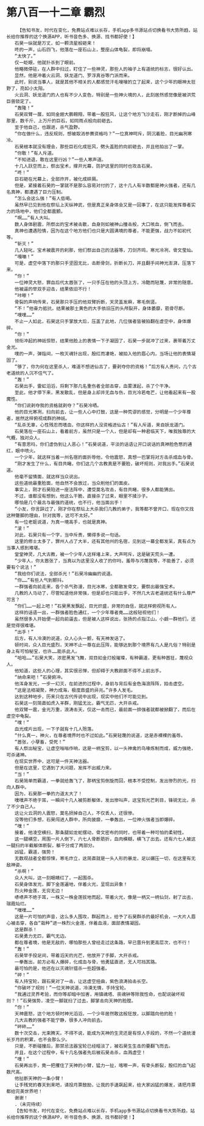 # 第八百一十二章 霸烈
        【告知书友，时代在变化，免费站点难以长存，手机app多书源站点切换看书大势所趋，站长给你推荐的这个换源APP，听书音色多、换源、找书都好使！】
       石昊一纵就是万丈，如一颗流星般砸来！
       咚的一声，山石四飞，他落在一座石山上，整座山体龟裂，即将崩塌。
       “太快了。”
       仅一眨眼，他就扑杀到了眼前。
       他略微停驻，在人群中扫过，盯住了一些神灵，那些人的袖子上有道统的标志，很好认出。
       显然，他是冲着火云洞、妖龙道门、罗浮真谷等门派而来。
       此时，别说当事人，就是其他不相关的人都感觉汗毛嗖嗖的立了起来，这个少年的眼神太狂野了，亮如小太阳。
       火云洞、妖龙道门的人也有不少人变色，特别是一些神火境的人，此刻居然感觉像是被洪荒巨兽锁定了。
       “轰隆！”
       石昊双臂一展，如同金翅大鹏翱翔，带着一股狂风，让这个地方飞沙走石，刚才断掉的山峰那里，数千斤、上万斤的巨石，如同雨点般向前砸去。
       至于他自己，也跟进，杀气盈野。
       “你在做什么，违反规则，想被取消参赛资格吗？”一位真神呵斥，阴沉着脸，目光幽冽寒冷。
       石昊根本就没有理会，那些巨石化成狂风，劈头盖脸的向前砸去，并且他拍出了一掌。
       “你敢！”有人斥道。
       “不知进退，敢在这里行凶？”一些人寒声道。
       十几人跃空而上，祭出宝术，撑开光幕，防护这里的同时也攻击石昊。
       “咚！”
       巨石砸在光幕上，全部炸开，被化成碎屑。
       但是，紧接着石昊的一掌就不是那么容易对付的了，这十几人有半数都是神火强者，还有几名真神，都遭遇了巨力压制。
       “怎么会这么强！”有人低喝。
       虽然早已见到他在祭坛上天纵神武，但是真正亲身体会又是一回事了，在这只能发挥尊者实力的场地中，他们全都震颤。
       “啊……”有人大叫。
       数人身体剧震，所祭出的宝术被击散，自身则如被神山撞击般，大口咳血，倒飞而去。
       真神也遭遇险情，因为在这个地方他们也只是大圆满境的尊者，不能更强，战力不如初代等。
       “斩灭！”
       几人轻叱，宝术被震开的刹那，他们祭出自己的法器等，刀剑齐鸣，寒光冷冽，骨文莹灿。
       “嘎嘣！”
       可是，虚空中落下的那只手坚固无比，击断骨剑，折断长刀，并且翻手间神光澎湃，压落下来。
       “你！”
       一位神灵大怒，罪血后代太嚣张了，一只手压在他的头顶上方，冷酷而轻蔑，非常的随意。
       他被逼的举双手迎击，结果依旧不行！
       “咔嚓！”
       骨裂的声响传来，石昊那只手压的他双臂折断，天灵盖发麻，寒毛倒竖。
       “不！”他奋力抵抗，结果被那土黄色的大手依旧压的头颅裂开，身体萎靡，筋骨尽断。
       “噗噗……”
       不止一人如此，石昊这只手掌放大后，压盖了此地，几位强者皆被拍翻在虚空中，身体爆碎。
       “你！”
       领衔冲起的神祇惊怒，结果他脸上的表情一下子凝固了，石昊一步就冲了过来，裹带着万丈金光。
       噗的一声，弹指间，一枚灭魂针出现，殷红而凄艳，被拍入他的眉心内，当场让他的表情凝固了。
       “够了，你为何在这里杀人，难道不想进仙古了，要剥夺你的资格！”后方有人责问，几个古老道统的人沉不住气了。
       “轰！”
       石昊出手，雷虹滔滔，将剩下那几名重伤者全部击穿，血雾漾起，杀了个干净。
       至此，他才停下来，黑发散乱，但是身上却并无血与伤，目光冷若电芒，让他看起来有一股魔性。
       “你们说剥夺我的资格就剥夺？”石昊冷哂。
       他的目光寒冽，扫向前去，让一些人心中打鼓，这是一种荒谬的感觉，分明是一个少年尊者，居然这样俯视成群的神祇。
       “乱杀无辜，心性残忍而嗜血，你这样的人没资格进仙古！”有人斥道，来自妖龙道门。
       石昊落在一座石山上，看着前方，虽然只是一个人，但是却有一种君临天下，唯我独尊的大气概，独对众人。
       “有意思吗，你们虚伪到让人恶心！”石昊说道，平淡的话语让开口说话的真神脸色憋的通红，眼中喷火。
       一个少年，就这样当着一州名宿的面折辱他，令他震怒，真想一巴掌将对方击杀成血与骨。
       “刚才发生了什么，有目共睹，你们这几个古教真是不要脸，破坏规则，对我出手。”石昊说道。
       他毫不留情面，就这样当众说出。
       这些道统最重脸面，他自然不会放过，当众削他们的面皮。
       事实上，刚才石昊陷进一座法阵中，遭受莫名攻击，有目共睹，很多人都能猜出。
       不过，谁都没有想到，他这么干脆，直接杀了过来，眼里不揉沙子。
       哪怕是几个最古与最强的道统，也不行，他当面出手！
       “小友，你言辞过了，刚才你在祭坛上大杀我们几教的弟子，我等都不曾开口，现在你又找这种蹩脚的理由，针对我等，这可不太好。”
       有一位老妪说道，为真一境高手，也就是真神。
       “滚！”
       对此，石昊只有一个字，当中斥责，懒得多说一句话。
       这里的修士太多了，罪州人占了大半，还有其他州的名宿，见到这一幕全都发呆，真有点为当事人感到难堪。
       堂堂神灵，几大古教，被一个少年人这样堵上来，大声呵斥，这是破天荒头一遭。
       “少年人，你太嚣张了，当真以为这里没人收了的你吗，羞辱与污蔑我等，不能善了，必须要有个说法！”
       “我给你们说法，全部杀光！”石昊冷幽幽的说道。
       “你……”有些人气到颤抖。
       一群强者向前走来，各个杀气弥漫，目光冰寒，全都散发骨文，要祭出最强宝术。
       几教的人马动了，尽管知道他非常强，但是却也只能出手，不然几大古老道统还有什么尊严可言？
       “你们……一起上吧！”石昊黑发飘起，目光炽盛，非常的自信，就这样俯视所有人。
       这样的话语一出，一群强者脸色通红，一个少年尊者竟……这般轻视他们！
       虽然很多人开始便一起向前逼去，但是被人这样说出，张扬的点指江山，小觑一群他们，还是觉得很难堪。
       “出手！”
       后方，有人冷漠的说道，众人心头一颤，有天神发话了。
       顿时间，众人目光盛烈，天神不止一尊在此压阵，能够达到那个境界有几人是凡俗？特别是身上有可怕秘宝，也许……能杀此人。
       “哈哈……”石昊大笑，浓密黑发飞舞，双目如金灯般璀璨，有种霸道，更有种嚣狂，蔑视众人。
       他知道，这些人的心理，其实很忌惮，但却碍于大教颜面不得不上前出手。
       “纳命来吧！”石昊俯冲。
       他浑身发光，一步一幻灭，在前进的过程中，身前与背后有金色海浪阵阵，拍击虚空。
       “这是法相凝聚，神力成海，极度鼎盛的异兆。”许多人发毛。
       达到这种地步，历来只在古代传说中出现，现实中他们不可能见到。
       石昊这一刻简直如虎入羊群，刚猛无比，霸气无匹，大开杀戒。
       他双臂一震，金光万重，浪涛击天，仅这一击而已，最前面一排强者就都被掀翻了，而后在虚空中龟裂。
       “噗！”
       血光成片出现，一下子就有十几人殒落。
       “什么真一，神火，在尊者境界时也不过如此。”石昊轻蔑的说道，这是赤裸裸的羞辱。
       “嚣张，小孽畜，受死！”
       有人祭出秘宝，让虚空嗡嗡作响，这是一柄宝剪，以一头神禽的鸟喙炼制而成，威力强绝，可杀诸神。
       在现实世界中，这可是一件天神法器。
       但是在这里，它遇到了大问题，发挥不出威力来。
       “当！”
       石昊简单而霸道，一拳就给轰飞了，那柄宝剪倒旋而回，根本不受控制，发出惨烈的光，扫向人群中。
       因为，石昊那一拳的力道太大了！
       噗噗声不绝于耳，一瞬间十几人被剪断躯体，发出惨叫声，这宝剪光芒刺目，锋锐无比，杀了不少自己人。
       这让火云洞的人震怒，莫名损掉自己人，不仅丢人，还很惨。
       没等他们多想，石昊闯进人群中，所向披靡，一拳轰出，一位神火强者当即爆碎。
       “噗！”
       接着，他凌空横扫，那条腿如龙蛇摆动，骨文密布的同时，也带着一种可怕的柔韧性。
       这一腿横空，周围一片人倒下，六七人骨断筋折，血肉模糊，横飞了出去。还有六七人被这一腿扫的半截躯体断裂，躯干分成了两部分。
       凶猛，霸道，强势！
       无数观战者全都惊悚，寒毛炸立，这简直就是一头人形的暴龙，足以碾压一切，在这里有无敌神姿。
       “杀啊！”
       众人大叫，这一刻眼睛红了，一起围杀。
       石昊身体发光，脚下金莲遍地，伴着火光，呈现出异象！
       烈火种金莲，无穷无边！
       哧哧声不绝于耳，一株又一株金莲拔地而起，带着火光，像是一柄又一柄仙剑，射了出去，瑞霞灿烂。
       “噗噗……”
       这是一片可怕的声音，这么多人围攻，群起而上，给予了石昊群杀的最好机会，一大片人眉心被击穿，各自“栽种”进一株烈火金莲，伴着血液，面部表情凝固。
       这是群杀！
       石昊勇力无匹，霸气无边。
       都在尊者境，他是无敌的，哪怕那些人曾经走过这条路，早已晋升到更高层次，也不行！
       “轰！”
       石昊举手投足间，带着滔天的光芒，他放开了手脚，大开杀戒。
       一拳轰出，前方必有人爆碎，化成血与骨，他勇猛直进，无人可挡其路。
       最可怕的是，他还在以灭魂针猎杀一些超强者。
       “砰！”
       有人持宝轮，跟石昊对了一击，让这虚空扭曲，紫色浪涛拍击长空。
       “你破坏了规则！”一位天神说道，冷漠无情，手持宝轮。
       “我通过灵界考验，而你等却暗中加害，用镇魂塔、丧魂钟等除我性命，也配说破坏规则？！”石昊强势，凌空一脚就扫了过去，脚掌击向天神的脸膛。
       “你！”
       天神震怒，这个地方顿时神光滔滔，一个少年居然敢这般狂放，以脚踏向他的脸！
       几大古教的强者不能宁静，很多人冲向前去。
       “砰砰……”
       数十次交击，光束腾天。不得不说，能成为天神的生灵还是有惊人手段的，不然一个道统漫长岁月的积累，也不会那么少。
       只是，不断碰撞后，那禁忌法器宝轮已经暗淡了，被石昊生生击的要翻飞而去。
       并且，在这个过程中，有十几名强者先后被石昊击杀，血溅虚空！
       “噗！”
       石昊再出手，竟一把攫住了天神的小臂，猛力一扯，喀嚓一声，有骨头断裂，殷红的血飞起数尺高。
       他扯断天神的一条小臂！
       让手残党的春天到来吧，请投月票鼓励，让我的手速飙起来，给大家凶猛的爆发，请把月票都给完美世界吧！
       谢谢！
       .（未完待续）
       【告知书友，时代在变化，免费站点难以长存，手机app多书源站点切换看书大势所趋，站长给你推荐的这个换源APP，听书音色多、换源、找书都好使！】